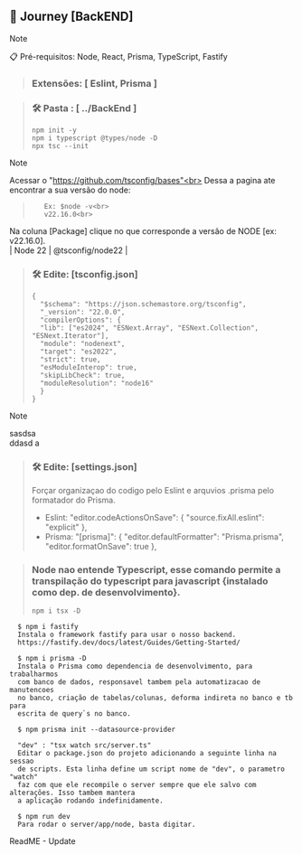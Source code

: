 ## 🚀 Journey [BackEND]

> [!NOTE]
> 📋 Pré-requisitos: Node, React, Prisma, TypeScript, Fastify

> ### Extensões: [ Eslint, Prisma ]

> ### **🛠️ Pasta : [ ../BackEnd ]**
>     npm init -y
>     npm i typescript @types/node -D
>     npx tsc --init

> [!NOTE]
Acessar o "https://github.com/tsconfig/bases"<br>
Dessa a pagina ate encontrar a sua versão do node:<br>

>        Ex: $node -v<br>
>        v22.16.0<br>

Na coluna [Package] clique no que corresponde a versão de NODE [ex: v22.16.0].<br>
    |    Node 22    |    @tsconfig/node22    |<br>

> ### **🛠️ Edite:   [tsconfig.json]**
>     {
>       "$schema": "https://json.schemastore.org/tsconfig",
>       "_version": "22.0.0",
>       "compilerOptions": {
>       "lib": ["es2024", "ESNext.Array", "ESNext.Collection", "ESNext.Iterator"],
>       "module": "nodenext",
>       "target": "es2022",
>       "strict": true,
>       "esModuleInterop": true,
>       "skipLibCheck": true,
>       "moduleResolution": "node16"
>       }
>     }


> [!NOTE]
sasdsa<br>
ddasd
a

> ### **🛠️ Edite:   [settings.json]**
><p>Forçar organizaçao do codigo pelo Eslint e arquvios .prisma pelo formatador do Prisma.</p>
>   
>- Eslint:
>  "editor.codeActionsOnSave": {
>    "source.fixAll.eslint": "explicit"
>  },
>- Prisma:
>  "[prisma]": {
>  "editor.defaultFormatter": "Prisma.prisma",
>  "editor.formatOnSave": true
>  },
>   

> ### Node nao entende Typescript, esse comando permite a transpilação do typescript para javascript {instalado como dep. de desenvolvimento}.
>
>
>     npm i tsx -D

      
      $ npm i fastify
      Instala o framework fastify para usar o nosso backend.
      https://fastify.dev/docs/latest/Guides/Getting-Started/

      $ npm i prisma -D
      Instala o Prisma como dependencia de desenvolvimento, para trabalharmos 
      com banco de dados, responsavel tambem pela automatizacao de manutencoes 
      no banco, criação de tabelas/colunas, deforma indireta no banco e tb para 
      escrita de query`s no banco.
      
      $ npm prisma init --datasource-provider 
      
      "dev" : "tsx watch src/server.ts"
      Editar o package.json do projeto adicionando a seguinte linha na sessao 
      de scripts. Esta linha define um script nome de "dev", o parametro "watch" 
      faz com que ele recompile o server sempre que ele salvo com alterações. Isso tambem mantera 
      a aplicação rodando indefinidamente.

      $ npm run dev
      Para rodar o server/app/node, basta digitar.

ReadME - Update